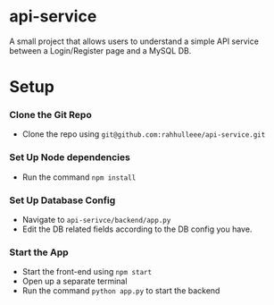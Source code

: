 # api-service

A small project that allows users to understand a simple API service between a Login/Register page and a MySQL DB.

# Setup

### Clone the Git Repo
- Clone the repo using `git@github.com:rahhulleee/api-service.git`


### Set Up Node dependencies
- Run the command `npm install`

### Set Up Database Config
- Navigate to `api-serivce/backend/app.py`
- Edit the DB related fields according to the DB config you have.

### Start the App
- Start the front-end using `npm start`
- Open up a separate terminal
- Run the command `python app.py` to start the backend 
